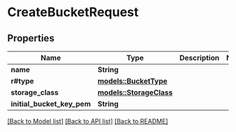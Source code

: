 # CreateBucketRequest

## Properties

Name | Type | Description | Notes
------------ | ------------- | ------------- | -------------
**name** | **String** |  | 
**r#type** | [**models::BucketType**](BucketType.md) |  | 
**storage_class** | [**models::StorageClass**](StorageClass.md) |  | 
**initial_bucket_key_pem** | **String** |  | 

[[Back to Model list]](../README.md#documentation-for-models) [[Back to API list]](../README.md#documentation-for-api-endpoints) [[Back to README]](../README.md)


